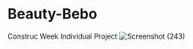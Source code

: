 # Beauty-Bebo
 Construc Week Individual Project
![Screenshot (243)](https://user-images.githubusercontent.com/91547105/141504971-87f0edba-cbc3-4d48-a76d-47ba4b832941.png)
